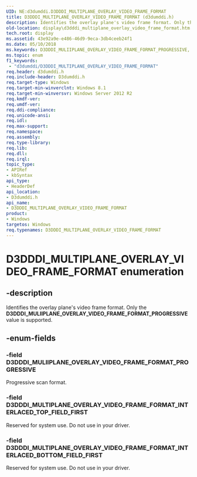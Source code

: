 ```yaml
---
UID: NE:d3dumddi.D3DDDI_MULTIPLANE_OVERLAY_VIDEO_FRAME_FORMAT
title: D3DDDI_MULTIPLANE_OVERLAY_VIDEO_FRAME_FORMAT (d3dumddi.h)
description: Identifies the overlay plane's video frame format. Only the D3DDDI_MULIIPLANE_OVERLAY_VIDEO_FRAME_FORMAT_PROGRESSIVE value is supported.
old-location: display\d3dddi_multiplane_overlay_video_frame_format.htm
tech.root: display
ms.assetid: 43e92a9e-e486-46d9-9eca-3db4ceeb24f1
ms.date: 05/10/2018
ms.keywords: D3DDDI_MULIIPLANE_OVERLAY_VIDEO_FRAME_FORMAT_PROGRESSIVE, D3DDDI_MULTIPLANE_OVERLAY_VIDEO_FRAME_FORMAT, D3DDDI_MULTIPLANE_OVERLAY_VIDEO_FRAME_FORMAT enumeration [Display Devices], D3DDDI_MULTIPLANE_OVERLAY_VIDEO_FRAME_FORMAT_INTERLACED_BOTTOM_FIELD_FIRST, D3DDDI_MULTIPLANE_OVERLAY_VIDEO_FRAME_FORMAT_INTERLACED_TOP_FIELD_FIRST, d3dumddi/D3DDDI_MULIIPLANE_OVERLAY_VIDEO_FRAME_FORMAT_PROGRESSIVE, d3dumddi/D3DDDI_MULTIPLANE_OVERLAY_VIDEO_FRAME_FORMAT, d3dumddi/D3DDDI_MULTIPLANE_OVERLAY_VIDEO_FRAME_FORMAT_INTERLACED_BOTTOM_FIELD_FIRST, d3dumddi/D3DDDI_MULTIPLANE_OVERLAY_VIDEO_FRAME_FORMAT_INTERLACED_TOP_FIELD_FIRST, display.d3dddi_multiplane_overlay_video_frame_format
ms.topic: enum
f1_keywords:
 - "d3dumddi/D3DDDI_MULTIPLANE_OVERLAY_VIDEO_FRAME_FORMAT"
req.header: d3dumddi.h
req.include-header: D3dumddi.h
req.target-type: Windows
req.target-min-winverclnt: Windows 8.1
req.target-min-winversvr: Windows Server 2012 R2
req.kmdf-ver: 
req.umdf-ver: 
req.ddi-compliance: 
req.unicode-ansi: 
req.idl: 
req.max-support: 
req.namespace: 
req.assembly: 
req.type-library: 
req.lib: 
req.dll: 
req.irql: 
topic_type:
- APIRef
- kbSyntax
api_type:
- HeaderDef
api_location:
- D3dumddi.h
api_name:
- D3DDDI_MULTIPLANE_OVERLAY_VIDEO_FRAME_FORMAT
product:
- Windows
targetos: Windows
req.typenames: D3DDDI_MULTIPLANE_OVERLAY_VIDEO_FRAME_FORMAT
---
```


# D3DDDI_MULTIPLANE_OVERLAY_VIDEO_FRAME_FORMAT enumeration


## -description


Identifies the overlay plane's video frame format. Only the <b>D3DDDI_MULIIPLANE_OVERLAY_VIDEO_FRAME_FORMAT_PROGRESSIVE</b> value is supported.


## -enum-fields




### -field D3DDDI_MULIIPLANE_OVERLAY_VIDEO_FRAME_FORMAT_PROGRESSIVE

Progressive scan format.


### -field D3DDDI_MULTIPLANE_OVERLAY_VIDEO_FRAME_FORMAT_INTERLACED_TOP_FIELD_FIRST

Reserved for system use. Do not use in your driver.


### -field D3DDDI_MULTIPLANE_OVERLAY_VIDEO_FRAME_FORMAT_INTERLACED_BOTTOM_FIELD_FIRST

Reserved for system use. Do not use in your driver.

